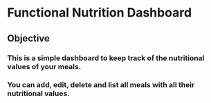 # Functional Nutrition Dashboard

## Objective
### This is a simple dashboard to keep track of the nutritional values of your meals.
### You can add, edit, delete and list all meals with all their nutritional values.

##


